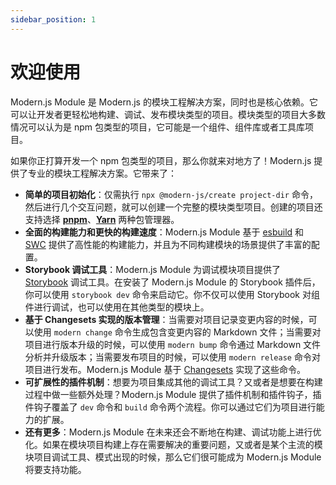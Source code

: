 ```yaml
---
sidebar_position: 1
---
```


# 欢迎使用

Modern.js Module 是 Modern.js 的模块工程解决方案，同时也是核心依赖。它可以让开发者更轻松地构建、调试、发布模块类型的项目。模块类型的项目大多数情况可以认为是 npm 包类型的项目，它可能是一个组件、组件库或者工具库项目。

如果你正打算开发一个 npm 包类型的项目，那么你就来对地方了！Modern.js 提供了专业的模块工程解决方案。它带来了：

- **简单的项目初始化**：仅需执行 `npx @modern-js/create project-dir` 命令，然后进行几个交互问题，就可以创建一个完整的模块类型项目。创建的项目还支持选择 [**pnpm**](https://pnpm.io/)、[**Yarn**](https://classic.yarnpkg.com/) 两种包管理器。
- **全面的构建能力和更快的构建速度**：Modern.js Module 基于 [esbuild](https://esbuild.github.io/getting-started/) 和 [SWC](https://swc.rs/) 提供了高性能的构建能力，并且为不同构建模块的场景提供了丰富的配置。
- **Storybook 调试工具**：Modern.js Module 为调试模块项目提供了 [Storybook](https://storybook.js.org/) 调试工具。在安装了 Modern.js Module 的 Storybook 插件后，你可以使用 `storybook dev` 命令来启动它。你不仅可以使用 Storybook 对组件进行调试，也可以使用在其他类型的模块上。
- **基于 Changesets 实现的版本管理**：当需要对项目记录变更内容的时候，可以使用 `modern change` 命令生成包含变更内容的 Markdown 文件；当需要对项目进行版本升级的时候，可以使用 `modern bump` 命令通过 Markdown 文件分析并升级版本；当需要发布项目的时候，可以使用 `modern release` 命令对项目进行发布。Modern.js Module 基于 [Changesets](https://github.com/changesets/changesets) 实现了这些命令。
- **可扩展性的插件机制**：想要为项目集成其他的调试工具？又或者是想要在构建过程中做一些额外处理？Modern.js Module 提供了插件机制和插件钩子，插件钩子覆盖了 `dev` 命令和 `build` 命令两个流程。你可以通过它们为项目进行能力的扩展。
- **还有更多**：Modern.js Module 在未来还会不断地在构建、调试功能上进行优化。如果在模块项目构建上存在需要解决的重要问题，又或者是某个主流的模块项目调试工具、模式出现的时候，那么它们很可能成为 Modern.js Module 将要支持功能。
